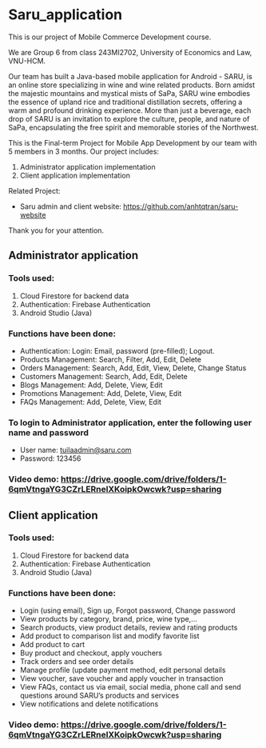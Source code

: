 # Saru_application
This is our project of Mobile Commerce Development course.

We are Group 6 from class 243MI2702, University of Economics and Law, VNU-HCM.

Our team has built a Java-based mobile application for Android - SARU, is an online store specializing in wine and wine related products. Born amidst the majestic mountains and mystical mists of SaPa, SARU wine embodies the essence of upland rice and traditional distillation secrets, offering a warm and profound drinking experience. More than just a beverage, each drop of SARU is an invitation to explore the culture, people, and nature of SaPa, encapsulating the free spirit and memorable stories of the Northwest.

This is the Final-term Project for Mobile App Development by our team with 5 members in 3 months. Our project includes:
1. Administrator application implementation
2. Client application implementation

Related Project: 
- Saru admin and client website: https://github.com/anhtqtran/saru-website

Thank you for your attention.

## Administrator application
### Tools used:

1. Cloud Firestore for backend data
2. Authentication: Firebase Authentication
3. Android Studio (Java)
   
### Functions have been done:
- Authentication: Login: Email, password (pre-filled); Logout.
- Products Management: Search, Filter, Add, Edit, Delete
- Orders Management: Search, Add, Edit, View, Delete, Change Status
- Customers Management: Search, Add, Edit, Delete
- Blogs Management: Add, Delete, View, Edit
- Promotions Management: Add, Delete, View, Edit
- FAQs Management: Add, Delete, View, Edit

### To login to Administrator application, enter the following user name and password
* User name: tuilaadmin@saru.com
* Password: 123456

### Video demo: https://drive.google.com/drive/folders/1-6qmVtngaYG3CZrLERnelXKoipkOwcwk?usp=sharing

## Client application
### Tools used:

1. Cloud Firestore for backend data
2. Authentication: Firebase Authentication
3. Android Studio (Java)

### Functions have been done:

- Login (using email), Sign up, Forgot password, Change password
- View products by category, brand, price, wine type,...
- Search products, view product details, review and rating products
- Add product to comparison list and modify favorite list
- Add product to cart
- Buy product and checkout, apply vouchers
- Track orders and see order details
- Manage profile (update payment method, edit personal details
- View voucher, save voucher and apply voucher in transaction
- View FAQs, contact us via email, social media, phone call and send questions around SARU’s products and services
- View notifications and delete notifications
### Video demo: https://drive.google.com/drive/folders/1-6qmVtngaYG3CZrLERnelXKoipkOwcwk?usp=sharing
